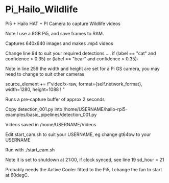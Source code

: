 # Pi_Hailo_Wildlife
Pi5 + Hailo HAT + PI Camera to capture Wildlife videos

Note I use a 8GB Pi5, and save frames to RAM.

Captures 640x640 images and makes .mp4 videos

Change line 94 to suit your required detections .... if (label == "cat" and confidence > 0.35) or (label == "bear" and confidence > 0.35):

Note in line 259 the width and height are set for a Pi GS camera, you may need to change to suit other cameras

source_element += f"video/x-raw, format={self.network_format}, width=1280, height=1088 ! "

Runs a pre-capture buffer of approx 2 seconds

Copy detection_001.py into /home/USERNAME/hailo-rpi5-examples/basic_pipelines/detection_001.py

Videos saved in /home/USERNAME/Videos

Edit start_cam.sh to suit your USERNAME, eg change gt64bw to your USERNAME

Run with ./start_cam.sh

Note it is set to shutdown at 21:00, if clock synced, see line 19 sd_hour = 21

Probably needs the Active Cooler fitted to the Pi5, l change the fan to start at 60degC.

